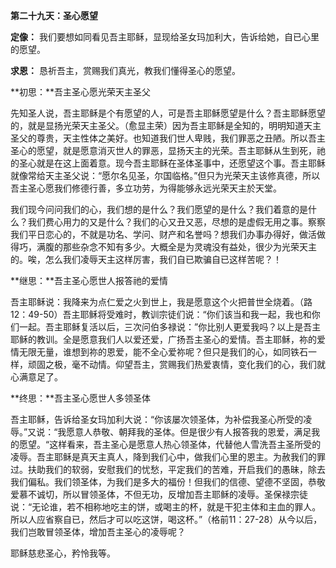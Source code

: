 **第二十九天：圣心愿望**

**定像：** 我们要想如同看见吾主耶稣，显现给圣女玛加利大，告诉给她，自已心里的愿望。

**求恩：** 恳祈吾主，赏赐我们真光，教我们懂得圣心的愿望。

**初思：**吾主圣心愿光荣天主圣父

先知圣人说，吾主耶稣是个有愿望的人，可是吾主耶稣愿望是什么？吾主耶稣愿望的，就是显扬光荣天主圣父。（愈显主荣）因为吾主耶稣是全知的，明明知道天主圣父的尊贵，天主性体之美好。也知道我们世人卑贱，我们罪恶之丑陋。所以吾主圣心的愿望，就是愿意消灭世人的罪恶，显扬天主的光荣。吾主耶稣从生到死，祂的圣心就是在这上面着意。现今吾主耶稣在圣体圣事中，还愿望这个事。吾主耶稣就像常给天主圣父说：“愿尔名见圣，尔国临格。”但只为光荣天主该修真德，所以吾主圣心愿我们修德行善，多立功劳，为得能够永远光荣天主於天堂。

我们现今问问我们的心，我们想的是什么？我们愿望的是什么？我们着意的是什么？我们费心用力的又是什么？我们的心又丑又恶，尽想的是虚假无用之事。察察我们平日恋心的，不就是功名、学问、财产和名誉吗？想我们办事办得好，做活做得巧，满腹的那些杂念不知有多少。大概全是为灵魂没有益处，很少为光荣天主的。唉，怎么我们凌辱天主这样厉害，我们自已欺骗自已这样苦呢？！

**继思：**吾主圣心愿世人报答祂的爱情

吾主耶稣说：我降来为点仁爱之火到世上，我是愿意这个火把普世全烧着。（路12：49-50）吾主耶稣将受难时，教训宗徒们说：“你们该当和我一起，我也和你们一起。吾主耶稣复活以后，三次问伯多禄说：”你比别人更爱我吗？以上是吾主耶稣的教训。全是愿意我们人以爱还爱，广扬吾主圣心的爱情。吾主耶稣，祢的爱情无限无量，谁想到祢的恩爱，能不全心爱祢呢？但只是我们的心，如同铁石一样，顽固之极，毫不动情。仰望吾主，赏赐我们热爱衷情，变化我们的心，我们就心满意足了。

**终思：**吾主圣心愿世人多领圣体

吾主耶稣，告诉给圣女玛加利大说：“你该屡次领圣体，为补偿我圣心所受的凌辱。”又说：“我愿意人恭敬、朝拜我的圣体。但是很少有人报答我的恩爱，满足我的愿望。“这样看来，吾主圣心是愿意人热心领圣体，代替他人雪洗吾主圣所受的凌辱。吾主耶稣是真天主真人，降到我们心中，做我们心里的恩主。为赦我们的罪过。扶助我们的软弱，安慰我们的忧愁，平定我们的苦难，开启我们的愚昧，除去我们偏私。我们领圣体，为我们是多大的福份！但我们的信德、望德不坚固，恭敬爱慕不诚切，所以冒领圣体，不但无功，反增加吾主耶稣的凌辱。圣保禄宗徒说：“无论谁，若不相称地吃主的饼，或喝主的杯，就是干犯主体和主血的罪人。所以人应省察自已，然后才可以吃这饼，喝这杯。”（格前11：27-28）从今以后，我们岂敢冒领圣体，增加吾主圣心的凌辱呢？

耶稣慈悲圣心，矜怜我等。
